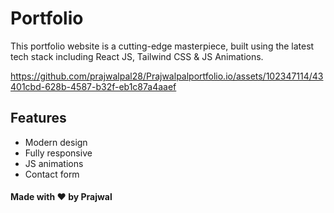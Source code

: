 # Portfolio

This portfolio website is a cutting-edge masterpiece, built using the latest tech stack including React JS, Tailwind CSS & JS Animations.

https://github.com/prajwalpal28/Prajwalpalportfolio.io/assets/102347114/43401cbd-628b-4587-b32f-eb1c87a4aaef

## Features ##
* Modern design
* Fully responsive
* JS animations
* Contact form

#### Made with ❤️ by Prajwal ####
